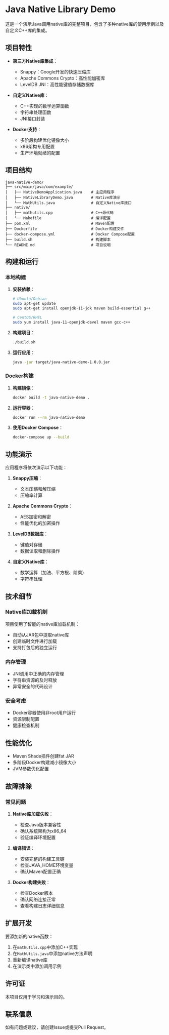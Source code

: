 # Java Native Library Demo

这是一个演示Java调用native库的完整项目，包含了多种native库的使用示例以及自定义C++库的集成。

## 项目特性

- **第三方Native库集成**：
  - Snappy：Google开发的快速压缩库
  - Apache Commons Crypto：高性能加密库
  - LevelDB JNI：高性能键值存储数据库

- **自定义Native库**：
  - C++实现的数学运算函数
  - 字符串处理函数
  - JNI接口封装

- **Docker支持**：
  - 多阶段构建优化镜像大小
  - x86架构专用配置
  - 生产环境就绪的配置

## 项目结构

```
java-native-demo/
├── src/main/java/com/example/
│   ├── NativeDemoApplication.java    # 主应用程序
│   ├── NativeLibraryDemo.java        # Native库演示
│   └── MathUtils.java                # 自定义Native库接口
├── native/
│   ├── mathutils.cpp                 # C++源代码
│   └── Makefile                      # 编译配置
├── pom.xml                           # Maven配置
├── Dockerfile                        # Docker构建文件
├── docker-compose.yml                # Docker Compose配置
├── build.sh                          # 构建脚本
└── README.md                         # 项目说明
```

## 构建和运行

### 本地构建

1. **安装依赖**：
   ```bash
   # Ubuntu/Debian
   sudo apt-get update
   sudo apt-get install openjdk-11-jdk maven build-essential g++
   
   # CentOS/RHEL
   sudo yum install java-11-openjdk-devel maven gcc-c++
   ```

2. **构建项目**：
   ```bash
   ./build.sh
   ```

3. **运行应用**：
   ```bash
   java -jar target/java-native-demo-1.0.0.jar
   ```

### Docker构建

1. **构建镜像**：
   ```bash
   docker build -t java-native-demo .
   ```

2. **运行容器**：
   ```bash
   docker run --rm java-native-demo
   ```

3. **使用Docker Compose**：
   ```bash
   docker-compose up --build
   ```

## 功能演示

应用程序将依次演示以下功能：

1. **Snappy压缩**：
   - 文本压缩和解压缩
   - 压缩率计算

2. **Apache Commons Crypto**：
   - AES加密和解密
   - 性能优化的加密操作

3. **LevelDB数据库**：
   - 键值对存储
   - 数据读取和删除操作

4. **自定义Native库**：
   - 数学运算（加法、平方根、阶乘）
   - 字符串处理

## 技术细节

### Native库加载机制

项目使用了智能的native库加载机制：
- 自动从JAR包中提取native库
- 创建临时文件进行加载
- 支持打包后的独立运行

### 内存管理

- JNI调用中正确的内存管理
- 字符串资源的及时释放
- 异常安全的代码设计

### 安全考虑

- Docker容器使用非root用户运行
- 资源限制配置
- 健康检查机制

## 性能优化

- Maven Shade插件创建fat JAR
- 多阶段Docker构建减小镜像大小
- JVM参数优化配置

## 故障排除

### 常见问题

1. **Native库加载失败**：
   - 检查Java版本兼容性
   - 确认系统架构为x86_64
   - 验证编译环境配置

2. **编译错误**：
   - 安装完整的构建工具链
   - 检查JAVA_HOME环境变量
   - 确认Maven配置正确

3. **Docker构建失败**：
   - 检查Docker版本
   - 确认网络连接正常
   - 查看构建日志详细信息

## 扩展开发

要添加新的native函数：

1. 在`mathutils.cpp`中添加C++实现
2. 在`MathUtils.java`中添加native方法声明
3. 重新编译native库
4. 在演示类中添加调用示例

## 许可证

本项目仅用于学习和演示目的。

## 联系信息

如有问题或建议，请创建Issue或提交Pull Request。
